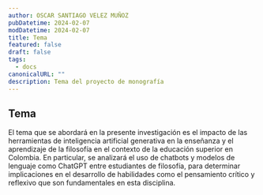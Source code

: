 ```yaml
---
author: OSCAR SANTIAGO VELEZ MUÑOZ
pubDatetime: 2024-02-07
modDatetime: 2024-02-07
title: Tema
featured: false
draft: false
tags:
  - docs
canonicalURL: ""
description: Tema del proyecto de monografía
---
```


## Tema

El tema que se abordará en la presente investigación es el impacto de las herramientas de
inteligencia artificial generativa en la enseñanza y el aprendizaje de la filosofía en el contexto de la educación superior en Colombia. En particular, se analizará el uso de chatbots y
modelos de lenguaje como ChatGPT entre estudiantes de filosofía, para determinar
implicaciones en el desarrollo de habilidades como el pensamiento crítico y reflexivo que son
fundamentales en esta disciplina.
